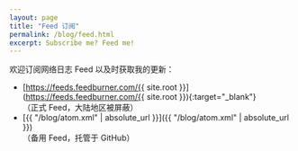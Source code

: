 ```yaml
---
layout: page
title: "Feed 订阅"
permalink: /blog/feed.html
excerpt: Subscribe me? Feed me!
---
```

欢迎订阅网络日志 Feed 以及时获取我的更新：

* [https://feeds.feedburner.com/{{ site.root }}](https://feeds.feedburner.com/{{ site.root }}){:target="_blank"}<br>（正式 Feed，大陆地区被屏蔽）
* [{{ "/blog/atom.xml" | absolute_url }}]({{ "/blog/atom.xml" | absolute_url }})<br>（备用 Feed，托管于 GitHub）
